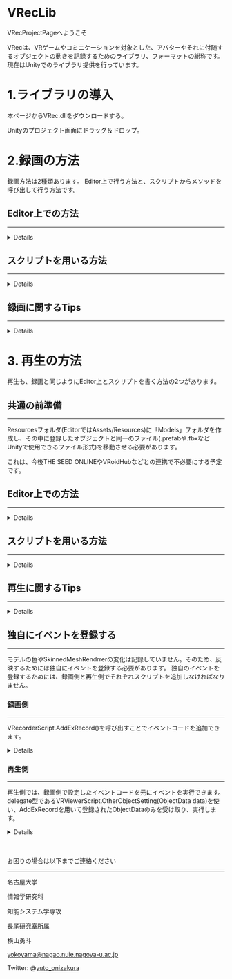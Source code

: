 # VRecLib
VRecProjectPageへようこそ

VRecは、VRゲームやコミニケーションを対象とした、アバターやそれに付随するオブジェクトの動きを記録するためのライブラリ、フォーマットの総称です。
現在はUnityでのライブラリ提供を行っています。

# 1.ライブラリの導入

本ページからVRec.dllをダウンロードする。

Unityのプロジェクト画面にドラッグ＆ドロップ。

# 2.録画の方法
録画方法は2種類あります。
Editor上で行う方法と、スクリプトからメソッドを呼び出して行う方法です。

## Editor上での方法
---

<details>

1. シーン上に空のオブジェクトを作成する。
2. VRecorderScriptコンポーネントをアタッチ
3. FileNameに保存したいファイル名を入力する
4. RecordObjsのsizeを動きを記録したいオブジェクトの数に設定する
5. RecordObjsの各Elementに対して、Objに記録したいオブジェクトをアタッチする。その後、そのオブジェクトを何として記録したいかを登録する
6. シーンを再生後、Start On Editorのチェックを入れる

録画開始に成功している場合、ログ画面にデバッグメッセージが表示されます

この方法はスクリプトを書かずに利用できますが、途中からのオブジェクトの追加には対応できません。

既にシーンに存在している1つのアバターの動きを記録する場合などに最適です。
</details>

## スクリプトを用いる方法
---

<details>

1. シーン上に空のオブジェクトを作成する。
2. 以下のようなスクリプトをアタッチする。
```cs:
using UnityEngine;

public class VRecRecording : VRec.VRecorderScript
{
    public GameObject AvatarModelRoot;
    pubic string FileName;
    private void Start()
    {
        AddRecordObj(AvatarModelRoot,VRec.ObjType.Avator);
    }

    public void VRecStart()
    {
        StartRecord(FileName);
    }

    public void VRecEnd()
    {
        EndRecord();
    }
}
```
3. シーンを再生あるいはゲームを起動する。
4. VRecStart()が呼ばれてからVRecEnd()が呼ばれる間の、登録したオブジェクトの動きが記録される。

この方法は、スクリプトを書く必要がありますが、その分複雑なオブジェクトの登録や操作が可能です。
</details>

## 録画に関するTips
---

<details>

- オブジェクトに対して指定できるObjTypeとその記録内容は以下のようになります
    - Other
        - 後述するイベントコードを記録するためのType。ライブラリが特別に行うものはありません。位置も記録していません。
    - Model
        - HumanoidBoneの使われていない一般的な3Dモデルの記録に向いています。人型Avatarの記録も可能ですが、データや処理の量が増大するため非推奨です。
    - Avatar
        -　HumanoidBoneが適用されている人型アバターの記録に向いています。HumanoidBoneの座標を利用しているため、記録したものとは別のアバターにも適応できますが、身長が著しく違うアバター間では不具合が発生しがちです。
    - StaticObject
        - Staticなオブジェクト、つまり録画開始から終了まで動かないオブジェクトの記録に適しています。表現上はModelと変わりませんが、遥かに軽量に記録します。もちろんですが、初期位置以外の座標が記録されません。
    - ActiveSet
    - AudioSetting
        - ライブラリ内部で使用するためのObjTypeです。指定しても記録されません。位置も記録していません。
    - VRec
        - VViewerScriptがアタッチされているオブジェクトを記録します。これを用いることで、任意のタイミングで別の.vrcファイルを再生できます。
- 記録される座標はワールド座標であるため、子オブジェクトを登録するのは非推奨

- MeshRenderrerなどの変化は記録されない。個別にObjType.Otherとしてイベントコードを登録する必要がある。詳しくは「#イベントの登録」項を参照。

- VRMアバターのみ、別途配布する「VRecorderForVRM」を使用すると表情などを表現するBlendShapeの値を記録できます

- スペックにもよりますが、問題なくVRが動作する程度であれば、最低でも数万オブジェクトを同時に記録できます。
    - ここでのオブジェクト数は、木構造に含まれるすべてのGameObjectの数。例えば、2つの子オブジェクトを持つGameObjectであればオブジェクト数は3になります。一般的な人型アバターのオブジェクト数は100～200。
- vrcファイルとJSONファイルの双方で出力しますが、vrcファイルの方が遥かに軽量です。動きの激しさにもよりますが、1アバターで10秒ほど記録した場合1MB程度の容量になります。
</details>

# 3. 再生の方法

再生も、録画と同じようにEditor上とスクリプトを書く方法の2つがあります。

## 共通の前準備
---


 Resourcesフォルダ(EditorではAssets/Resources)に「Models」フォルダを作成し、その中に登録したオブジェクトと同一のファイル(.prefabや.fbxなどUnityで使用できるファイル形式)を移動させる必要があります。

 これは、今後THE SEED ONLINEやVRoidHubなどとの連携で不必要にする予定です。

## Editor上での方法
---

<details>

1. VViewerScriptをアタッチし、再生したいvrcファイルのファイル名を入力する。
    - このとき、Resources/VRecData/以下にvrcファイルが存在する必要があります。また、そこからの相対パスであれば別の場所でも可能です。
2. シーンを再生し、Start On Editorのチェックを入れる。

読み込みに成功すれば、モデルのロードが終わった後、VRecファイルの再生が行われます。

また、録画時同様、スクリプトを書いた方が細かな動作が行いやすいです。

</details>


## スクリプトを用いる方法
---

<details>
1. シーン上に空のオブジェクトを作成する。

2. 以下のようなスクリプトをアタッチする。
```cs:
using UnityEngine;

public class VRecRecording : VRec.VViewerScript
{
    pubic string FileName;

    public void VViewStart()
    {
        StartView(FileName);
    }

    public void VViewEnd()
    {
        EndView();
    }
}
```

4. シーンを再生あるいはゲームを起動する。

5. StartView()を呼び出すと録画内容が再生される。

</details>

## 再生に関するTips
---

<details>
    
- 「VViewerScript」を持つオブジェクトのスケールは1:1:1以外にすると正しく再生されない可能性があります。逆に1:1:1であれば拡大・回転・移動は正確に行われる。
リソースファイルが正しく配置されていない場合、空のオブジェクトが生成され、空のオブジェクトに移動が反映される。

- 「PrefabLoadError」が出るときは
    - 1. Modlesフォルダが作成されていない
    - 2. Modelsフォルダに対象のオブジェクトがない
    - 3. Modelsフォルダにあるオブジェクトの名前が間違っている(例えばModel.prefabファイルがModel(Clone).prefabになっているとか)
    - などの原因が考えられます

- VViewerScriptを継承したコンポーネントでは、Updateメソッドが上書きされていると上手く再生されません。その場合はbase.Update()を呼び出すことをわすれないでください。
</details>

## **独自にイベントを登録する**
---

モデルの色やSkinnedMeshRendrrerの変化は記録していません。そのため、反映するためには独自にイベントを登録する必要があります。
独自のイベントを登録するためには、録画側と再生側でそれぞれスクリプトを追加しなければなりません。

### 録画側
---
VRecorderScript.AddExRecord()を呼び出すことでイベントコードを追加できます。
<details>

```cs:
AddExRecord(string EventLavel,float[] Values,string[] StrData)
```

- EventLavel:string型で登録されているイベントラベル。これによってイベントを区別する。

- Values:float型の配列で記録できる値

- StrData:string型の配列で記録できる値

あるいは

```cs:
AddExRecord(ObjectData data)
```

 - data
    - Label,Id,FloatValues,StrDataを持つクラス。

以上のメソッドを使用し、1回だけの特別なイベントコードを登録することができます。

例えば、「ある座標にプレハブにしたエフェクトを設置したい」ときには、

```cs:
var effect = Instanciate(EffectPrefab).transform;
AddExRecord("EffectMake",
new float[6]{
    effect.position.x,
    effect.position.y,
    effect.position.z,
    effect.eulerAngles.x,
    effect.eulerAngles.y,
    effect.eulerAngles.z},
    new string[1]{effect.name})
```
あるいは

```cs:
var effectData = new ObjectData{
Label = "EffectMake",
StrData = new string[1]{effect.name},
}
effectData.SetTransform(effect);

AddExRecord(effectData);
```
と書くことで「EffectMake」というラベル、座標、エフェクトのオブジェクト名を登録することができました。

AddExRecordの詳しい引数、詳細はスクリプトレファレンスを参照してください。
</details>

### 再生側
---

再生側では、録画側で設定したイベントコードを元にイベントを実行できます。
delegate型であるVRViewerScript.OtherObjectSetting(ObjectData data)を使い、AddExRecordを用いて登録されたObjectDataのみを受け取り、実行します。

<details>
例えば、前述の「ある座標にプレハブにしたエフェクトを設置したい」ときには、

```cs:
using UnityEngine;

public class VRecRecording : VRec.VViewerScript
{
public GameObject[] Effects;

private void Start(){
VViwer.OtherObjectSetting += EffectHandler;
}

private void EffectHandler(ObjectData data){
    if(data.Label == "EffectMake"){
    var effectName = data[0];

    var  effect = Effects.FirstOrDefault(n => n.name == effectName);

    Instanciate(effect,data.GetPosition(),data.GetEulerAngles());
    }
}
```
というスクリプトを書く必要があります。
</details>

<br>
<br>

お困りの場合は以下までご連絡ください

---
名古屋大学

情報学研究科

知能システム学専攻

長尾研究室所属

横山勇斗

yokoyama@nagao.nuie.nagoya-u.ac.jp

Twitter: @[yuto_onizakura](https://twitter.com/yuto_onizakura)